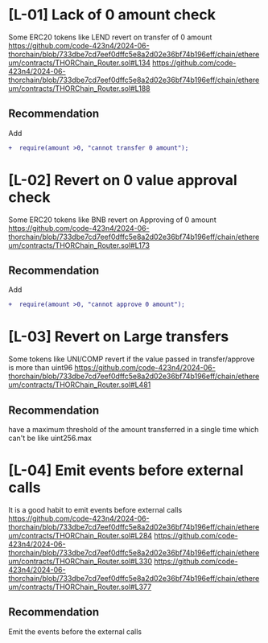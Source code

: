 # [L-01] Lack of 0 amount check
Some ERC20 tokens like LEND revert on transfer of 0 amount
https://github.com/code-423n4/2024-06-thorchain/blob/733dbe7cd7eef0dffc5e8a2d02e36bf74b196eff/chain/ethereum/contracts/THORChain_Router.sol#L134
https://github.com/code-423n4/2024-06-thorchain/blob/733dbe7cd7eef0dffc5e8a2d02e36bf74b196eff/chain/ethereum/contracts/THORChain_Router.sol#L188
## Recommendation 
Add 
``` diff
+  require(amount >0, "cannot transfer 0 amount");
```

# [L-02] Revert on 0 value approval check
Some ERC20 tokens like BNB revert on Approving of 0 amount
https://github.com/code-423n4/2024-06-thorchain/blob/733dbe7cd7eef0dffc5e8a2d02e36bf74b196eff/chain/ethereum/contracts/THORChain_Router.sol#L173
## Recommendation 
Add 
``` diff
+  require(amount >0, "cannot approve 0 amount");
```

# [L-03] Revert on Large transfers
Some tokens like UNI/COMP revert if the value passed in transfer/approve is more than uint96
https://github.com/code-423n4/2024-06-thorchain/blob/733dbe7cd7eef0dffc5e8a2d02e36bf74b196eff/chain/ethereum/contracts/THORChain_Router.sol#L481
## Recommendation
have a maximum threshold of the amount transferred in a single time which can't  be like uint256.max

# [L-04] Emit events before external calls
It is a good habit to emit events before external calls
https://github.com/code-423n4/2024-06-thorchain/blob/733dbe7cd7eef0dffc5e8a2d02e36bf74b196eff/chain/ethereum/contracts/THORChain_Router.sol#L284
https://github.com/code-423n4/2024-06-thorchain/blob/733dbe7cd7eef0dffc5e8a2d02e36bf74b196eff/chain/ethereum/contracts/THORChain_Router.sol#L330
https://github.com/code-423n4/2024-06-thorchain/blob/733dbe7cd7eef0dffc5e8a2d02e36bf74b196eff/chain/ethereum/contracts/THORChain_Router.sol#L377
## Recommendation
Emit the events before the external calls